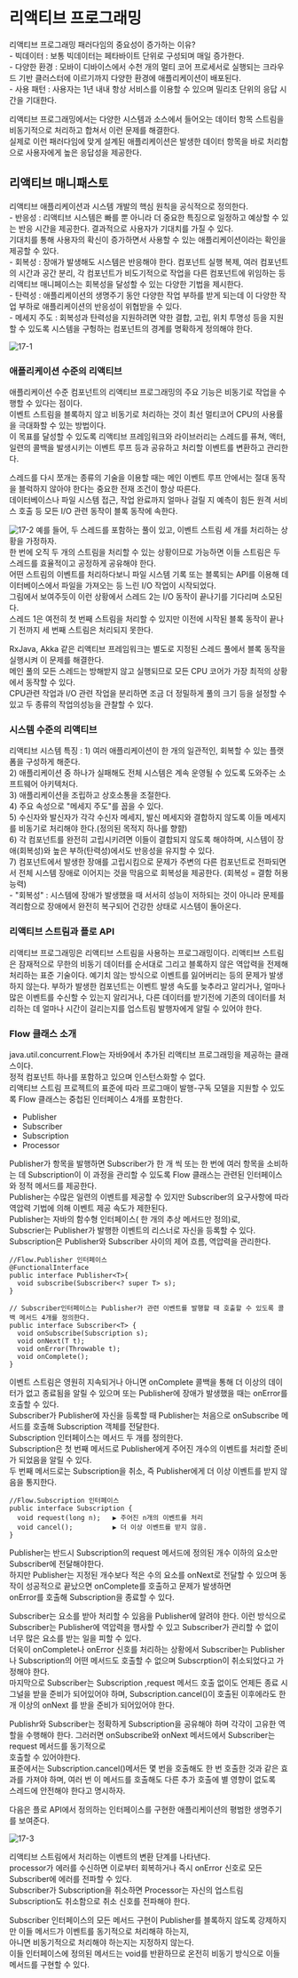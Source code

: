 <h1>리액티브 프로그래밍</h1>
리액티브 프로그래밍 패러다임의 중요성이 증가하는 이유? <br/>
- 빅데이터 : 보통 빅데이터는 페타바이트 단위로 구성되며 매일 증가한다.<br/>
- 다양한 환경 : 모바이 디바이스에서 수천 개의 멀티 코어 프로세서로 실행되는 크라우드 기반 클러스터에 이르기까지 다양한 환경에 애플리케이션이 배포된다.<br/>
- 사용 패턴 : 사용자는 1년 내내 항상 서비스를 이용할 수 있으며 밀리초 단위의 응답 시간을 기대한다.<br/>

리액티브 프로그래밍에서는 다양한 시스템과 소스에서 들어오는 데이터 항목 스트림을 비동기적으로 처리하고 합쳐서 이런 문제를 해결한다.<br/>
실제로 이런 패러다임에 맞게 설계된 애플리케이션은 발생한 데이터 항목을 바로 처리함으로 사용자에게 높은 응답성을 제공한다.<br/>

<h2>리액티브 매니패스토</h2>
리액티브 애플리케이션과 시스템 개발의 핵심 원칙을 공식적으로 정의한다.<br/>
- 반응성 : 리액티브 시스템은 빠를 뿐 아니라 더 중요한 특징으로 일정하고 예상할 수 있는 반응 시간을 제공한다. 결과적으로 사용자가 기대치를 가질 수 있다. <br/>
기대치를 통해 사용자의 확신이 증가하면서 사용할 수 있는 애플리케이션이라는 확인을 제공할 수 있다.<br/>
- 회복성 : 장애가 발생해도 시스템은 반응해야 한다. 컴포넌트 실행 복제, 여러 컴포넌트의 시간과 공간 분리, 각 컴포넌트가 비도기적으로 작업을 다른 컴포넌트에 위임하는 등
리액티브 매니페이스는 회복성을 달성할 수 있는 다양한 기법을 제시한다.<br/>
- 탄력성 : 애플리케이션의 생명주기 동안 다양한 작업 부하를 받게 되는데 이 다양한 작업 부하로 애플리케이션의 반응성이 위협받을 수 있다.<br/>
- 메세지 주도 : 회복성과 탄력성을 지원하려면 약한 결합, 고립, 위치 투명성 등을 지원할 수 있도록 시스템을 구헝하는 컴포넌트의 경계를 명확하게 정의해야 한다.<br/>

![17-1](https://user-images.githubusercontent.com/87962572/143775103-2f9ba773-dff4-40bf-849d-100ea104daff.PNG)

<h3>애플리케이션 수준의 리액티브</h3>
애플리케이션 수준 컴포넌트의 리액티브 프로그래밍의 주요 기능은 비동기로 작업을 수행할 수 있다는 점이다.<br/>
이벤트 스트림을 블록하지 않고 비동기로 처리하는 것이 최선 멀티코어 CPU의 사용률을 극대화할 수 있는 방법이다.<br/>
이 목표를 달성할 수 있도록 리액티브 프레임워크와 라이브러리는 스레드를 퓨쳐, 액터, 일련의 콜백을 발생시키는 이벤트 루프 등과 공유하고 처리할 이벤트를 변환하고 관리한다.<br/>

스레드를 다시 쪼개는 종류의 기술을 이용할 때는 메인 이벤트 루프 안에서는 절대 동작을 블럭하지 않아야 한다는 중요한 전재 조건이 항상 따른다.<br/>
데이터베이스나 파일 시스템 접근, 작업 완료까지 얼마나 걸릴 지 예측이 힘든 원격 서비스 호출 등 모든 I/O 관련 동작이 블록 동작에 속한다.<br/>

![17-2](https://user-images.githubusercontent.com/87962572/143775327-8f27af7d-d08b-4140-a1e3-0ed97dc61001.PNG)
예를 들어, 두 스레드를 포함하는 풀이 있고, 이벤트 스트림 세 개를 처리하는 상황을 가정하자.<br/>
한 번에 오직 두 개의 스트림을 처리할 수 있는 상황이므로 가능하면 이들 스트림은 두 스레드를 효율적이고 공정하게 공유해야 한다.<br/>
어떤 스트림의 이벤트를 처리하다보니 파일 시스템 기록 또는 블록되는 API를 이용해 데이터베이스에서 파일을 가져오는 등 느린 I/O 작업이 시작되었다.<br/>
그림에서 보여주듯이 이런 상황에서 스레드 2는 I/O 동작이 끝나기를 기다리며 소모된다.<br/>
스레드 1은 여전히 첫 번째 스트림을 처리할 수 있지만 이전에 시작된 블록 동작이 끝나기 전까지 세 번째 스트림은 처리되지 못한다.<br/>

RxJava, Akka 같은 리액티브 프레임워크는 별도로 지정된 스레드 풀에서 블록 동작을 실행시켜 이 문제를 해결한다.<br/>
메인 풀의 모든 스레드는 방해받지 않고 실행되므로 모든 CPU 코어가 가장 최적의 상황에서 동작할 수 있다.<br/>
CPU관련 작업과 I/O 관련 작업을 분리하면 조금 더 정밀하게 풀의 크기 등을 설정할 수 있고 두 종류의 작업의성능을 관찰할 수 있다.<br/>

<h3>시스템 수준의 리액티브</h3>
리액티브 시스템 특징 :
 1) 여러 애플리케이션이 한 개의 일관적인, 회복할 수 있는 플랫폼을 구성하게 해준다.<br/>
 2) 애플리케이션 중 하나가 실패해도 전체 시스템은 계속 운영될 수 있도록 도와주는 소프트웨어 아키텍처다.<br/>
 3) 애플리케이션을 조립하고 상호소통을 조절한다.<br/>
 4) 주요 속성으로 "메세지 주도"를 꼽을 수 있다.<br/>
 5) 수신자와 발신자가 각각 수신자 메세지, 발신 메세지와 결합하지 않도록 이들 메세지를 비동기로 처리해야 한다.(정의된 목적지 하나를 향햠)<br/>
 6) 각 컴포넌트를 완전히 고립시키려면 이들이 결합되지 않도록 해야하며, 시스템이 장애(회복성)와 높은 부하(탄력성)에서도 반응성을 유지할 수 있다.<br/>
 7) 컴포넌트에서 발생한 장애를 고립시킴으로 문제가 주변의 다른 컴포넌트로 전파되면서 전체 시스템 장애로 이어지는 것을 막음으로 회복성을 제공한다. (회복성 = 결함 허용 능력)<br/>
  - "회복성" : 시스템에 장애가 발생했을 때 서서히 성능이 저하되는 것이 아니라 문제를 격리함으로 장애에서 완전히 복구되어 건강한 상태로 시스템이 돌아온다.<br/>
 
<h3>리액티브 스트림과 플로 API</h3>
리액티브 프로그래밍은 리액티브 스트림을 사용하는 프로그래밍이다. 리액티브 스트림은 잠재적으로 무한의 비동기 데이터를 순서대로 그리고 블록하지 않은 역압력을 전제해 처리하는 표준
기술이다.
예기치 않는 방식으로 이벤트를 잃어버리는 등의 문제가 발생하지 않는다.
부하가 발생한 컴포넌트는 이벤트 발생 속도를 늦추라고 알리거나, 얼마나 많은 이벤트를 수신할 수 있는지 알리거나, 다른 데이터를 받기전에 기존의 데이터를 처리하는 데 얼마나 시간이 걸리는지를
업스트림 발행자에게 알릴 수 있어야 한다.


<h3>Flow 클래스 소개</h3>
java.util.concurrent.Flow는 자바9에서 추가된 리액티브 프로그래밍을 제공하는 클래스이다.<br/>
정적 컴포넌트 하나를 포함하고 있으며 인스턴스화할 수 없다.<br/>
리액티브 스트림 프로젝트의 표준에 따라 프로그매이 발행-구독 모델을 지원할 수 있도록 Flow 클래스는 중첩된 인터페이스 4개를 포함한다.<br/>

- Publisher
- Subscriber
- Subscription
- Processor 

Publisher가 항목을 발행하면 Subscriber가 한 개 씩 또는 한 번에 여러 항목을 소비하는 데 Subscription이 이 과정을 관리할 수 있도록 Flow 클래스는 관련된 인터페이스와 정적 메서드를
제공한다.<br/>
Publisher는 수많은 일련의 이벤트를 제공할 수 있지만 Subscriber의 요구사항에 따라 역압력 기법에 의해 이벤트 제공 속도가 제한된다.<br/>
Publisher는 자바의 함수형 인터페이스( 한 개의 추상 메서드만 정의)로,<br/>
Subscrier는 Publisher가 발행한 이벤트의 리스너로 자신을 등록할 수 있다.<br/>
Subscription은 Publisher와 Subscriber 사이의 제어 흐름, 역압력을 관리한다.<br/>

```
//Flow.Publisher 인터페이스
@FunctionalInterface
public interface Publisher<T>{
  void subscribe(Subscriber<? super T> s);
}

// Subscriber인터페이스는 Publisher가 관련 이벤트를 발행할 때 호출할 수 있도록 콜백 메서드 4개를 정의한다.
public interface Subscriber<T> {
  void onSubscribe(Subscription s);
  void onNext(T t);
  void onError(Throwable t);
  void onComplete();
}
```

이벤트 스트림은 영원히 지속되거나 아니면 onComplete 콜백을 통해 더 이상의 데이터가 없고 종료됨을 알릴 수 있으며 또는 Publisher에 장애가 발생했을 때는 onError를 호출할 수 있다.<br/>
Subscriber가 Publisher에 자신을 등록할 때 Publisher는 처음으로 onSubscribe 메서드를 호출해 Subscription 객체를 전달한다.<br/>
Subscription 인터페이스는 메서드 두 개를 정의한다.<br/>
Subscription은 첫 번째 메서드로 Publisher에게 주어진 개수의 이벤트를 처리할 준비가 되었음을 알릴 수 있다.<br/>
두 번째 메서드로는 Subscription을 취소, 즉 Publisher에게 더 이상 이벤트를 받지 않음을 통지한다.<br/>

```
//Flow.Subscription 인터페이스
public interface Subscription {
  void request(long n);   ▶ 주어진 n개의 이벤트를 처리
  void cancel();          ▶ 더 이상 이벤트를 받지 않음.
}
```

Publisher는 반드시 Subscription의 request 메서드에 정의된 개수 이하의 요소만 Subscriber에 전달해야한다.<br/>
하지만 Publisher는 지정된 개수보다 적은 수의 요소를 onNext로 전달할 수 있으며 동작이 성공적으로 끝났으면 onComplete를 호출하고 문제가 발생하면 <br/>
onError를 호출해 Subscription을 종료할 수 있다.<br/>

Subscriber는 요소를 받아 처리할 수 있음을 Publisher에 알려야 한다. 이런 방식으로 Subscriber는 Publisher에 역압력을 행사할 수 있고 Subscriber가 관리할 수 없이<br/>
너무 많은 요소를 받는 일을 피할 수 있다.<br/>
더욱이 onComplete나 onError 신호를 처리하는 상황에서 Subscriber는 Publisher나 Subscription의 어떤 메서드도 호출할 수 없으며 Subscrption이 취소되었다고 가정해야 한다.<br/>
마지막으로 Subscriber는 Subscription ,request 메서드 호출 없이도 언제든 종료 시그널을 받을 준비가 되어있어야 하며, Subscription.cancel()이 호출된 이후에라도 한 개 이상의 onNext
를 받을 준비가 되어있어야 한다.<br/>

Publishr와 Subscriber는 정확하게 Subscription을 공유해야 하며 각각이 고유한 역할을 수행해야 한다. 그러러면 onSubscribe와 onNext 메서드에서 Subscriber는 request 메서드를 동기적으로<br/>
호출할 수 있어야한다. <br/>
표준에서는 Subscription.cancel()메서든 몇 번을 호출해도 한 번 호출한 것과 같은 효과를 가져야 하며, 여러 번 이 메서드를 호출해도 다른 추가 호출에 별 영향이 없도록 <br/>
스레드에 안전해야 한다고 명시하자.<br/>

다음은 플로 API에서 정의하는 인터페이스를 구현한 애플리케이션의 평범한 생명주기를 보여준다.<br/>



![17-3](https://user-images.githubusercontent.com/87962572/143776929-929235c7-b0f8-442a-9c3f-3d2af0d017d9.PNG)

리액티브 스트림에서 처리하는 이벤트의 변환 단계를 나타낸다.<br/>
processor가 에러를 수신하면 이로부터 회복하거나 즉시 onError 신호로 모든 Subscriber에 에러를 전파할 수 있다.<br/>
Subscriber가 Subscription을 취소하면 Processor는 자신의 업스트림 Subscription도 취소함으로 취소 신호를 전파해야 한다.<br/>

Subscriber 인터페이스의 모든 메서드 구현이 Publisher를 블록하지 않도록 강제하지만 이들 메서드가 이벤트를 동기적으로 처리해햐 하는지, <br/>
아니면 비동기적으로 처리해야 하는지는 지정하지 않는다.<br/>
이들 인터페이스에 정의된 메서드는 void를 반환하므로 온전히 비동기 방식으로 이들 메서드를 구현할 수 있다.<br/>




